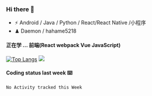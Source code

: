 ### Hi there 👋


- ⚡  Android / Java / Python / React/React Native /小程序
- ♟  Daemon / hahame5218 

#### 正在学 ... 前端(React webpack Vue JavaScript)   


[![Top Langs](https://github-readme-stats.vercel.app/api/top-langs/?username=Daemon1993&layout=compact)](https://github.com/anuraghazra/github-readme-stats) ![](https://github-readme-stats.vercel.app/api?username=Daemon1993) 



#### Coding status last week ⌨️

<!--START_SECTION:waka-->
```text
No Activity tracked this Week
```
<!--END_SECTION:waka-->

